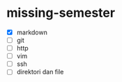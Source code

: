 # missing-semester
- [x] markdown
- [ ] git
- [ ] http
- [ ] vim
- [ ] ssh
- [ ] direktori dan file

